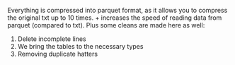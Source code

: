 Everything is compressed into parquet format, as it allows you to compress the original txt up to 10 times. + increases the speed of reading data from parquet (compared to txt). Plus some cleans are made here as well:
1. Delete incomplete lines
2. We bring the tables to the necessary types
3. Removing duplicate hatters


